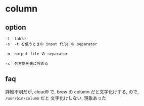 
# column


## option

```
-t  table
-s  -t を使うときの input file の separator

-o  output file の separator

-x  列方向を先に埋める

```


## faq

詳細不明だが, cloud9 で,
brew の column だと文字化けする,
ので, `/usr/bin/column` だと 文字化けしない,
現象あった



